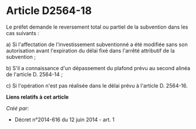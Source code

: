 # Article D2564-18

Le préfet demande le reversement total ou partiel de la subvention dans les cas suivants : 

a) Si l'affectation de l'investissement subventionné a été modifiée sans son autorisation avant l'expiration du délai fixé
dans l'arrêté attributif de la subvention ; 

b) S'il a connaissance d'un dépassement du plafond prévu au second alinéa de l'article D. 2564-14 ; 

c) Si l'opération n'est pas réalisée dans le délai prévu à l'article D. 2564-16.

**Liens relatifs à cet article**

_Créé par_:

  - Décret n°2014-616 du 12 juin 2014 - art. 1
